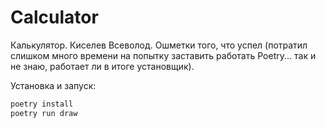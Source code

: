 # Calculator
Калькулятор. Киселев Всеволод. Ошметки того, что успел (потратил слишком много времени на попытку заставить работать Poetry... так и не знаю, работает ли в итоге установщик).

Установка и запуск:
```bash
poetry install
poetry run draw
```
